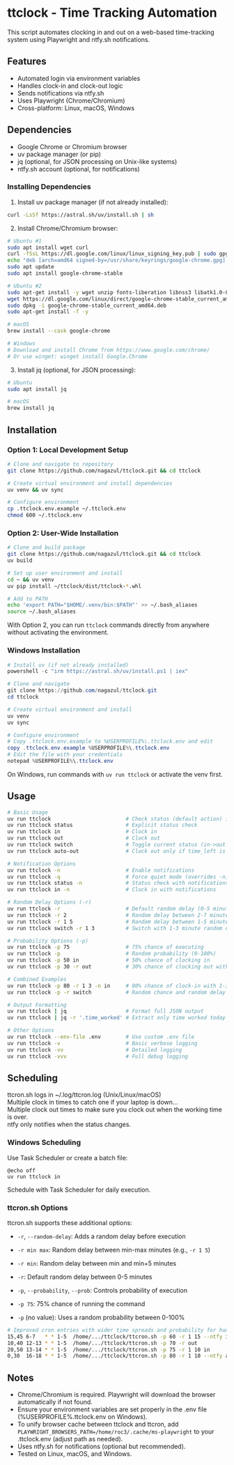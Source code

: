 # ttclock - Time Tracking Automation

This script automates clocking in and out on a web-based time-tracking system using Playwright and ntfy.sh notifications.

## Features

 - Automated login via environment variables
 - Handles clock-in and clock-out logic
 - Sends notifications via ntfy.sh
 - Uses Playwright (Chrome/Chromium)
 - Cross-platform: Linux, macOS, Windows

## Dependencies

- Google Chrome or Chromium browser
- uv package manager (or pip)
- jq (optional, for JSON processing on Unix-like systems)
- ntfy.sh account (optional, for notifications)

### Installing Dependencies

1. Install uv package manager (if not already installed):
```bash
curl -LsSf https://astral.sh/uv/install.sh | sh
```

2. Install Chrome/Chromium browser:
```bash
# Ubuntu #1
sudo apt install wget curl
curl -fSsL https://dl.google.com/linux/linux_signing_key.pub | sudo gpg --dearmor -o /usr/share/keyrings/google-chrome.gpg
echo "deb [arch=amd64 signed-by=/usr/share/keyrings/google-chrome.gpg] http://dl.google.com/linux/chrome/deb/ stable main" | sudo tee /etc/apt/sources.list.d/google-chrome.list
sudo apt update
sudo apt install google-chrome-stable

# Ubuntu #2
sudo apt-get install -y wget unzip fonts-liberation libnss3 libatk1.0-0 libatk-bridge2.0-0 libcups2 libgbm1
wget https://dl.google.com/linux/direct/google-chrome-stable_current_amd64.deb
sudo dpkg -i google-chrome-stable_current_amd64.deb
sudo apt-get install -f -y

# macOS
brew install --cask google-chrome

# Windows
# Download and install Chrome from https://www.google.com/chrome/
# Or use winget: winget install Google.Chrome
```

3. Install jq (optional, for JSON processing):
```bash
# Ubuntu
sudo apt install jq

# macOS
brew install jq
```

## Installation

### Option 1: Local Development Setup

```bash
# Clone and navigate to repository
git clone https://github.com/nagazul/ttclock.git && cd ttclock

# Create virtual environment and install dependencies
uv venv && uv sync

# Configure environment
cp .ttclock.env.example ~/.ttclock.env
chmod 600 ~/.ttclock.env
```

### Option 2: User-Wide Installation

```bash
# Clone and build package
git clone https://github.com/nagazul/ttclock.git && cd ttclock
uv build

# Set up user environment and install
cd ~ && uv venv
uv pip install ~/ttclock/dist/ttclock-*.whl

# Add to PATH
echo 'export PATH="$HOME/.venv/bin:$PATH"' >> ~/.bash_aliases
source ~/.bash_aliases
```

With Option 2, you can run `ttclock` commands directly from anywhere without activating the environment.

### Windows Installation

```powershell
# Install uv (if not already installed)
powershell -c "irm https://astral.sh/uv/install.ps1 | iex"

# Clone and navigate
git clone https://github.com/nagazul/ttclock.git
cd ttclock

# Create virtual environment and install
uv venv
uv sync

# Configure environment
# Copy .ttclock.env.example to %USERPROFILE%\.ttclock.env and edit
copy .ttclock.env.example %USERPROFILE%\.ttclock.env
# Edit the file with your credentials
notepad %USERPROFILE%\.ttclock.env
```

On Windows, run commands with `uv run ttclock` or activate the venv first.

## Usage

```bash
# Basic Usage
uv run ttclock                        # Check status (default action) in quiet mode
uv run ttclock status                 # Explicit status check
uv run ttclock in                     # Clock in
uv run ttclock out                    # Clock out
uv run ttclock switch                 # Toggle current status (in->out or out->in)
uv run ttclock auto-out               # Clock out only if time_left is 00:00:00

# Notification Options
uv run ttclock -n                     # Enable notifications
uv run ttclock -q                     # Force quiet mode (overrides -n)
uv run ttclock status -n              # Status check with notifications
uv run ttclock in -n                  # Clock in with notifications

# Random Delay Options (-r)
uv run ttclock -r                     # Default random delay (0-5 minutes)
uv run ttclock -r 2                   # Random delay between 2-7 minutes
uv run ttclock -r 1 5                 # Random delay between 1-5 minutes
uv run ttclock switch -r 1 3          # Switch with 1-3 minute random delay

# Probability Options (-p)
uv run ttclock -p 75                  # 75% chance of executing
uv run ttclock -p                     # Random probability (0-100%)
uv run ttclock -p 50 in               # 50% chance of clocking in
uv run ttclock -p 30 -r out           # 30% chance of clocking out with random delay

# Combined Examples
uv run ttclock -p 80 -r 1 3 -n in     # 80% chance of clock-in with 1-3 min delay and notifications
uv run ttclock -p -r switch           # Random chance and random delay for status switch

# Output Formatting
uv run ttclock | jq                   # Format full JSON output
uv run ttclock | jq -r '.time_worked' # Extract only time worked today

# Other Options
uv run ttclock --env-file .env        # Use custom .env file
uv run ttclock -v                     # Basic verbose logging
uv run ttclock -vv                    # Detailed logging
uv run ttclock -vvv                   # Full debug logging
```

## Scheduling
ttcron.sh logs in ~/.log/ttcron.log (Unix/Linux/macOS)  
Multiple clock in times to catch one if your laptop is down...  
Multiple clock out times to make sure you clock out when the working time is over.    
ntfy only notifies when the status changes.

### Windows Scheduling
Use Task Scheduler or create a batch file:

```batch
@echo off
uv run ttclock in
```

Schedule with Task Scheduler for daily execution.  

### ttcron.sh Options

ttcron.sh supports these additional options:

  - `-r`, `--random-delay`: Adds a random delay before execution
  - `-r min max`: Random delay between min-max minutes (e.g., `-r 1 5`)
  - `-r min`: Random delay between min and min+5 minutes
  - `-r`: Default random delay between 0-5 minutes

  - `-p`, `--probability`, `--prob`: Controls probability of execution
  - `-p 75`: 75% chance of running the command
  - `-p` (no value): Uses a random probability between 0-100%

```bash
# Improved cron entries with wider time spreads and probability for human-like randomness:
15,45 6-7   * * 1-5  /home/.../ttclock/ttcron.sh -p 60 -r 1 15 --ntfy in           # 60% chance morning clock-in at varied times with 1-15 min delay
10,40 12-13 * * 1-5  /home/.../ttclock/ttcron.sh -p 70 -r out                      # 70% chance lunch clock-out with random delay
20,50 13-14 * * 1-5  /home/.../ttclock/ttcron.sh -p 75 -r 1 10 in                  # 75% chance afternoon clock-in with 1-10 min delay
0,30  16-18 * * 1-5  /home/.../ttclock/ttcron.sh -p 80 -r 1 10 --ntfy auto-out     # 80% chance evening auto-out with 1-10 min delay
```

## Notes

  - Chrome/Chromium is required. Playwright will download the browser automatically if not found.
  - Ensure your environment variables are set properly in the .env file (%USERPROFILE%\.ttclock.env on Windows).
  - To unify browser cache between ttclock and ttcron, add `PLAYWRIGHT_BROWSERS_PATH=/home/roc3/.cache/ms-playwright` to your .ttclock.env (adjust path as needed).
  - Uses ntfy.sh for notifications (optional but recommended).
  - Tested on Linux, macOS, and Windows.
